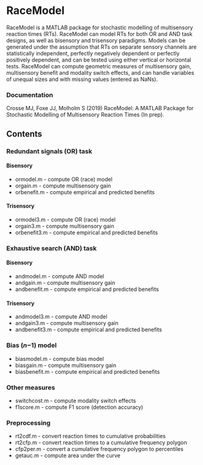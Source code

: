 # RaceModel
RaceModel is a MATLAB package for stochastic modelling of multisensory reaction times (RTs). RaceModel can model RTs for both OR and AND task designs, as well as bisensory and trisensory paradigms. Models can be generated under the assumption that RTs on separate sensory channels are statistically independent, perfectly negatively dependent or perfectly positively dependent, and can be tested using either vertical or horizontal tests. RaceModel can compute geometric measures of multisensory gain, multisensory benefit and modality switch effects, and can handle variables of unequal sizes and with missing values (entered as NaNs).

### Documentation
Crosse MJ, Foxe JJ, Molholm S (2019) RaceModel: A MATLAB Package for Stochastic Modelling of Multisensory Reaction Times (In prep).

## Contents
### Redundant signals (OR) task
#### Bisensory
* ormodel.m - compute OR (race) model
* orgain.m - compute multisensory gain
* orbenefit.m - compute empirical and predicted benefits
 
#### Trisensory
* ormodel3.m - compute OR (race) model
* orgain3.m - compute multisensory gain
* orbenefit3.m - compute empirical and predicted benefits

### Exhaustive search (AND) task
#### Bisensory
* andmodel.m - compute AND model
* andgain.m - compute multisensory gain
* andbenefit.m - compute empirical and predicted benefits

#### Trisensory
* andmodel3.m - compute AND model
* andgain3.m - compute multisensory gain
* andbenefit3.m - compute empirical and predicted benefits

### Bias (*n*−1) model
* biasmodel.m - compute bias model
* biasgain.m - compute multisensory gain
* biasbenefit.m - compute empirical and predicted benefits
 
### Other measures
* switchcost.m - compute modality switch effects
* f1score.m - compute F1 score (detection accuracy)
 
### Preprocessing
* rt2cdf.m - convert reaction times to cumulative probabilities
* rt2cfp.m - convert reaction times to a cumulative frequency polygon 
* cfp2per.m - convert a cumulative frequency polygon to percentiles
* getauc.m - compute area under the curve
